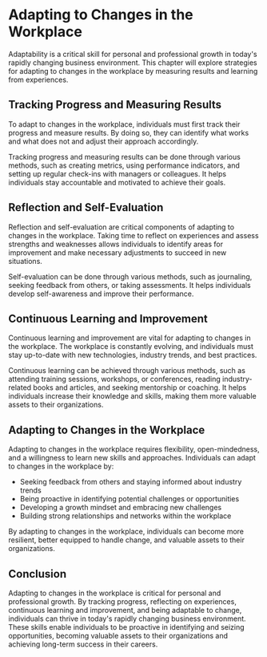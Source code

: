 Adapting to Changes in the Workplace
================================================================================================

Adaptability is a critical skill for personal and professional growth in today's rapidly changing business environment. This chapter will explore strategies for adapting to changes in the workplace by measuring results and learning from experiences.

Tracking Progress and Measuring Results
---------------------------------------

To adapt to changes in the workplace, individuals must first track their progress and measure results. By doing so, they can identify what works and what does not and adjust their approach accordingly.

Tracking progress and measuring results can be done through various methods, such as creating metrics, using performance indicators, and setting up regular check-ins with managers or colleagues. It helps individuals stay accountable and motivated to achieve their goals.

Reflection and Self-Evaluation
------------------------------

Reflection and self-evaluation are critical components of adapting to changes in the workplace. Taking time to reflect on experiences and assess strengths and weaknesses allows individuals to identify areas for improvement and make necessary adjustments to succeed in new situations.

Self-evaluation can be done through various methods, such as journaling, seeking feedback from others, or taking assessments. It helps individuals develop self-awareness and improve their performance.

Continuous Learning and Improvement
-----------------------------------

Continuous learning and improvement are vital for adapting to changes in the workplace. The workplace is constantly evolving, and individuals must stay up-to-date with new technologies, industry trends, and best practices.

Continuous learning can be achieved through various methods, such as attending training sessions, workshops, or conferences, reading industry-related books and articles, and seeking mentorship or coaching. It helps individuals increase their knowledge and skills, making them more valuable assets to their organizations.

Adapting to Changes in the Workplace
------------------------------------

Adapting to changes in the workplace requires flexibility, open-mindedness, and a willingness to learn new skills and approaches. Individuals can adapt to changes in the workplace by:

* Seeking feedback from others and staying informed about industry trends
* Being proactive in identifying potential challenges or opportunities
* Developing a growth mindset and embracing new challenges
* Building strong relationships and networks within the workplace

By adapting to changes in the workplace, individuals can become more resilient, better equipped to handle change, and valuable assets to their organizations.

Conclusion
----------

Adapting to changes in the workplace is critical for personal and professional growth. By tracking progress, reflecting on experiences, continuous learning and improvement, and being adaptable to change, individuals can thrive in today's rapidly changing business environment. These skills enable individuals to be proactive in identifying and seizing opportunities, becoming valuable assets to their organizations and achieving long-term success in their careers.
